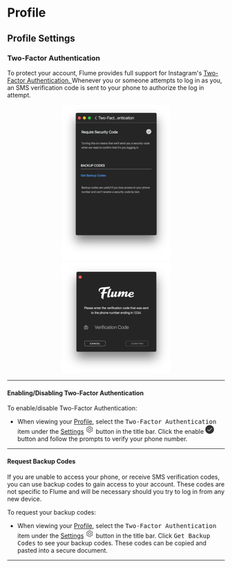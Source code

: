 # Profile

## Profile Settings

### Two-Factor Authentication

To protect your account, Flume provides full support for Instagram's [Two-Factor Authentication. ](https://help.instagram.com/566810106808145) Whenever you or someone attempts to log in as you, an SMS verification code is sent to your phone to authorize the log in attempt.

<p style="text-align: center; margin-top: 1em;"> <img src="/views/assets/profile-twofactor.png" width="50%" height="50%" /> <img src="/views/assets/login-twofactor.png" width="50%" height="50%" /></p>

------

#### Enabling/Disabling Two-Factor Authentication

To enable/disable Two-Factor Authentication:

- When viewing your [Profile](/views/profile.md), select the <kbd>Two-Factor Authentication</kbd> item under the [Settings](/views/profile/settings.md) <img src="/views/assets/settings.png" width="20" height="20" /> button in the title bar. Click the enable <img src="/preferences/assets/active.png" width="20" height="20" /> button and follow the prompts to verify your phone number.

------

#### Request Backup Codes

If you are unable to access your phone, or receive SMS verification codes, you can use backup codes to gain access to your account. These codes are not specific to Flume and will be necessary should you try to log in from any new device.

To request your backup codes:

- When viewing your [Profile](/views/profile.md), select the <kbd>Two-Factor Authentication</kbd> item under the [Settings](/views/profile/settings.md) <img src="/views/assets/settings.png" width="20" height="20" /> button in the title bar. Click <kbd>Get Backup Codes</kbd> to see your backup codes. These codes can be copied and pasted into a secure document.

------


